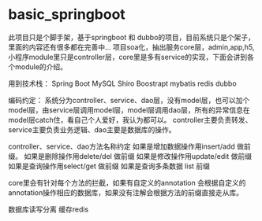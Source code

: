 # basic_springboot

此项目只是个脚手架，基于springboot 和 dubbo的项目，目前系统只是个架子，里面的内容还有很多都在完善中...
项目soa化，抽出服务core层，admin,app,h5,小程序module里只是controller层，core里是多有service的实现，下面会讲到各个module的介绍。

用到技术栈：
Spring Boot
MySQL
Shiro 
Boostrapt
mybatis
redis
dubbo

编码约定：
系统分为controller、service、dao层，没有model层，也可以加个model层，由service层调用model层，model层调用dao层，所有的异常信息在model层catch住，看自己个人爱好，我认为都可以。 
controller主要负责转发、service主要负责业务逻辑、dao主要是数据库的操作。


controller、service、dao方法名称约定
如果是增加数据操作用insert/add 做前缀。
如果是删除操作用delete/del 做前缀
如果是修改操作用update/edit 做前缀
如果是查询操作用select/get 做前缀
如果是查询多条数据 list 前缀

core里会有针对每个方法的拦截，如果有自定义的annotation 会根据自定义的annotation操作相应的数据库，如果没有注解会根据方法的前缀直接走从库。

数据库读写分离
缓存redis


